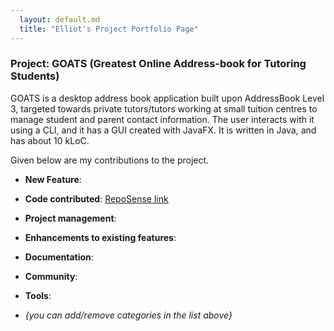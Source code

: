 ```yaml
---
  layout: default.md
  title: "Elliot's Project Portfolio Page"
---
```


### Project: GOATS (Greatest Online Address-book for Tutoring Students)

GOATS is a desktop address book application built upon AddressBook Level 3, targeted towards private tutors/tutors working at small tuition centres to manage student and parent contact information. The user interacts with it using a CLI, and it has a GUI created with JavaFX. It is written in Java, and has about 10 kLoC.

Given below are my contributions to the project.

* **New Feature**:

* **Code contributed**: [RepoSense link]()

* **Project management**:

* **Enhancements to existing features**:

* **Documentation**:

* **Community**:

* **Tools**:

* _{you can add/remove categories in the list above}_
